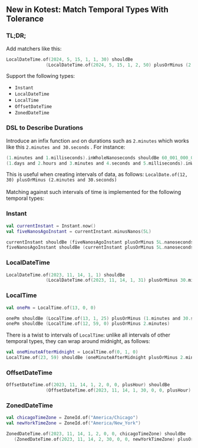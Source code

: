 ## New in Kotest: Match Temporal Types With Tolerance

### TL;DR;

Add matchers like this:

```kotlin
LocalDateTime.of(2024, 5, 15, 1, 1, 30) shouldBe
               (LocalDateTime.of(2024, 5, 15, 1, 2, 50) plusOrMinus (2.minutes and 30.seconds))
```
Support the following types:
* `Instant`
* `LocalDateTime`
* `LocalTime`
* `OffsetDateTime`
* `ZonedDateTime`

### DSL to Describe Durations

Introduce an infix function `and` on durations such as `2.minutes` which works like this `2.minutes and 30.seconds`
. For instance:


```kotlin
(1.minutes and 1.milliseconds).inWholeNanoseconds shouldBe 60_001_000_000L
(1.days and 2.hours and 3.minutes and 4.seconds and 5.milliseconds).inWholeNanoseconds shouldBe 93_784_005_000_000L
```

This is useful when creating intervals of data, as follows: `LocalDate.of(12, 30) plusOrMinus (2.minutes and 30.seconds)`
<br/>
<br/>
Matching against such intervals of time is implemented for the following temporal types:

### Instant

```kotlin
val currentInstant = Instant.now()
val fiveNanosAgoInstant = currentInstant.minusNanos(5L)

currentInstant shouldBe (fiveNanosAgoInstant plusOrMinus 5L.nanoseconds)
fiveNanosAgoInstant shouldBe (currentInstant plusOrMinus 5L.nanoseconds)
```

### LocalDateTime
```kotlin
LocalDateTime.of(2023, 11, 14, 1, 1) shouldBe
               (LocalDateTime.of(2023, 11, 14, 1, 31) plusOrMinus 30.minutes)
```

### LocalTime

```kotlin
val onePm = LocalTime.of(13, 0, 0)

onePm shouldBe (LocalTime.of(13, 1, 25) plusOrMinus (1.minutes and 30.seconds))
onePm shouldBe (LocalTime.of(12, 59, 0) plusOrMinus 2.minutes)
```

There is a twist to intervals of `LocalTime`: unlike all intervals of other temporal types, they can wrap around midnight, as follows:

```kotlin
val oneMinuteAfterMidnight = LocalTime.of(0, 1, 0)
LocalTime.of(23, 59) shouldBe (oneMinuteAfterMidnight plusOrMinus 2.minutes)
```

### OffsetDateTime

```kotlin
OffsetDateTime.of(2023, 11, 14, 1, 2, 0, 0, plusHour) shouldBe
               (OffsetDateTime.of(2023, 11, 14, 1, 30, 0, 0, plusHour) plusOrMinus 30.minutes)
```

### ZonedDateTime

```kotlin
val chicagoTimeZone = ZoneId.of("America/Chicago")
val newYorkTimeZone = ZoneId.of("America/New_York")

ZonedDateTime.of(2023, 11, 14, 1, 2, 0, 0, chicagoTimeZone) shouldBe
   (ZonedDateTime.of(2023, 11, 14, 2, 30, 0, 0, newYorkTimeZone) plusOrMinus (30.minutes and 30.seconds))
```
